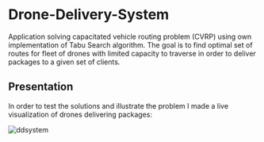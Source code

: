 # Drone-Delivery-System
Application solving capacitated vehicle routing problem (CVRP) using own implementation of Tabu Search algorithm. 
The goal is to find optimal set of routes for fleet of drones with limited capacity to traverse in order 
to deliver packages to a given set of clients.

## Presentation
In order to test the solutions and illustrate the problem I made a live visualization of drones delivering packages:
 
![ddsystem](https://user-images.githubusercontent.com/50465266/104320434-9be8cf00-54e2-11eb-8523-7ec3c0e679a3.gif)

